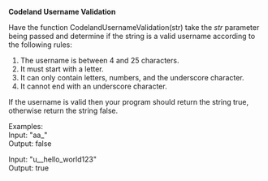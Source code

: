 **Codeland Username Validation**

Have the function CodelandUsernameValidation(str) take the *str* parameter being passed and determine if the string is a valid username according to the following rules:
1. The username is between 4 and 25 characters.
2. It must start with a letter.
3. It can only contain letters, numbers, and the underscore character.
4. It cannot end with an underscore character.

If the username is valid then your program should return the string true, otherwise return the string false.

Examples:  
Input: "aa_"  
Output: false

Input: "u__hello_world123"  
Output: true
